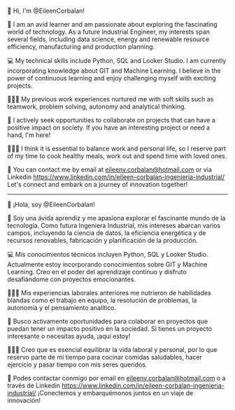 👋 Hi, I'm @EileenCorbalan!

👀 I am an avid learner and am passionate about exploring the fascinating world of technology. 
As a future Industrial Engineer, my interests span several fields, including data science, 
energy and renewable resource efficiency, manufacturing and production planning.

💻 My technical skills include Python, SQL and Looker Studio. I am currently incorporating knowledge about GIT and Machine Learning. 
I believe in the power of continuous learning and enjoy challenging myself with exciting projects.

👩🏼‍💼 My previous work experiences nurtured me with soft skills such as teamwork, problem solving, autonomy and analytical thinking. 

💞️ I actively seek opportunities to collaborate on projects that can have a positive impact on society.
If you have an interesting project or need a hand, I'm here!

🏋🏼‍♀️ I think it is essential to balance work and personal life, so I reserve part of my time to cook healthy meals, work out and spend time with loved ones. 

💌 You can contact me by email at eileenv.corbalan@hotmail.com or via Linkedin https://www.linkedin.com/in/eileen-corbalan-ingenieria-industrial/ 
Let's connect and embark on a journey of innovation together!

------------------------------------------------------------------------------------------------------------------------------------------
👋 ¡Hola, soy @EileenCorbalan!

👀 Soy una ávida aprendiz y me apasiona explorar el fascinante mundo de la tecnología. 
Como futura Ingeniera Industrial, mis intereses abarcan varios campos, incluyendo la ciencia de datos, la
eficiencia energética y de recursos renovables, fabricación y planificación de la producción.

💻 Mis conocimientos técnicos incluyen Python, SQL y Looker Studio. Actualmente estoy incorporando conocimientos sobre GIT y Machine Learning. 
Creo en el poder del aprendizaje continuo y disfruto desafiándome con proyectos emocionantes.

👩🏼‍💼 Mis experiencias laborales anteriores me nutrieron de habilidades blandas como el trabajo en equipo, la resolución de problemas, la autonomía y el pensamiento analítico. 

💞️ Busco activamente oportunidades para colaborar en proyectos que puedan tener un impacto positivo en la sociedad.
Si tienes un proyecto interesante o necesitas ayuda, ¡aquí estoy!

🏋🏼‍♀️ Creo que es esencial equilibrar la vida laboral y personal, por lo que reservo parte de mi tiempo para cocinar comidas saludables, hacer ejercicio y pasar tiempo con mis seres queridos. 

💌 Podes contactar conmigo por email en eileenv.corbalan@hotmail.com o a través de Linkedin https://www.linkedin.com/in/eileen-corbalan-ingenieria-industrial/ 
¡Conectemos y embarquémonos juntos en un viaje de innovación!

<!---
EileenCorbalan/EileenCorbalan is a ✨ special ✨ repository because its `README.md` (this file) appears on your GitHub profile.
You can click the Preview link to take a look at your changes.
--->
